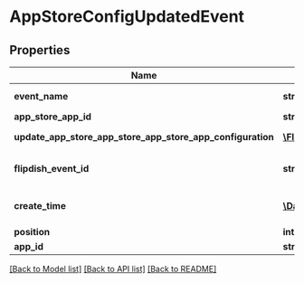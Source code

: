 # AppStoreConfigUpdatedEvent

## Properties
Name | Type | Description | Notes
------------ | ------------- | ------------- | -------------
**event_name** | **string** | The event name | [optional] 
**app_store_app_id** | **string** | App Store Id | [optional] 
**update_app_store_app_store_app_store_app_configuration** | [**\Flipdish\\Client\Models\UpdateAppStoreAppConfigurationWebhookDTO**](UpdateAppStoreAppConfigurationWebhookDTO.md) | App Configuration | [optional] 
**flipdish_event_id** | **string** | The identitfier of the event | [optional] 
**create_time** | [**\DateTime**](\DateTime.md) | The time of creation of the event | [optional] 
**position** | **int** | Position | [optional] 
**app_id** | **string** | App id | [optional] 

[[Back to Model list]](../README.md#documentation-for-models) [[Back to API list]](../README.md#documentation-for-api-endpoints) [[Back to README]](../README.md)


